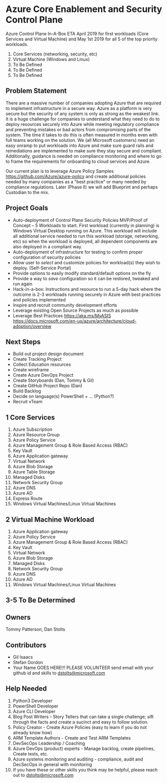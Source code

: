 # Azure Core Enablement and Security Control Plane
Azure Control Plane In-A-Box  ETA April 2019 for first workloads (Core Services and Virtual Machine) and May 1st 2019 for all 5 of the top priority workloads. 
1. Core Services (networking, security, etc)
1. Virtual Machine (Windows and Linux) 
1. To Be Defined
1. To Be Defined
1. To Be Defined

## Problem Statement
There are a massive number of companies adopting Azure that are required to implement infrastructure in a secure way.  Azure as a platform is very secure but the security of any system is only as strong as the weakest link.  It is a huge challenge for companies to understand what they need to do to deploy resources securely into Azure while meeting regulatory compliance and preventing mistakes or bad actors from compromising parts of the system.  The time it takes to do this is often measured in months even with full teams working on the solution.  We (all Microsoft customers) need an easy onramp to put workloads into Azure and make sure guard rails and remediations are implemented to make sure they stay secure and compliant.  Additionally, guidance is needed on compliance monitoring and where to go to frame the requirements for onboarding to cloud services and Azure. 

Our current plan is to leverage Azure Policy Samples https://github.com/Azure/azure-policy and create additional policies needed by many companies as a "best practice" or many needed by compliance regulations. Later (Phase II) we will add Blueprint and perhaps Custodian to the mix.

## Project Goals
* Auto-deployment of Control Plane Security Policies MVP/Proof of Concept – 5 Workloads to start.  First workload (currently in planning) is Windows Virtual Desktop running on Azure.  This workload will include all additional service needed to run this workload (storage, networking, etc) so when the workload is deployed, all dependent components are also deployed in a compliant way.
* Auto-deployment of infrastructure for testing to confirm proper configuration of security policies
* Allow user to *select* and customize policies for workload(s) they wish to deploy. (Self-Service Portal)
* Provide options to easily modify standard/default options on the fly
* Provide a way to *save* configuration so it can be restored, tweaked and run again
* Hack-in-a-box: Instructions and resource to run a 5-day hack where the outcome is 2-3 workloads running securely in Azure with best practices and policies implemented
* Inspire and recruit community development efforts
* Leverage existing Open Source Projects as much as possible
* Leverage Best Practices https://aka.ms/MyASIS https://docs.microsoft.com/en-us/azure/architecture/cloud-adoption/overview

## Next Steps
* Build out project design document 
* Create Tracking Project 
* Collect Education resources
* Create wireframe 
* Create Azure DevOps Project 
* Create Storyboards (Dan, Tommy & Gil)
* Create GitHub Project Repo (Dan)
* Build Backlog
* Decide on language(s)  PowerShell + … (Python?)
* Recruit vTeam

## 1 Core Services
1.  Azure Subscription	
1.  Azure Resource Group
1.	Azure Policy Service
1.	Azure Management Group & Role Based Access (RBAC)
1.	Key Vault
1.  Azure Application gateway
1.	Virtual Network
1.	Azure Blob Storage 
1.	Azure Table Storage
1.	Managed Disks
1.	Network Security Group
1.	Azure DNS
1.	Azure AD
1.	Express Route
1.  Windows Virtual Machines/Linux Virtual Machines

## 2 Virtual Machine Workload 
1.	Azure Application gateway
1.	Azure Policy Service
1.	Azure Management Group & Role Based Access (RBAC)
1.	Key Vault
1.	Virtual Network
1.	Azure Blob Storage
1.	Managed Disks
1.	Network Security Group
1.	Azure DNS
1.	Azure AD
1.	Windows Virtual Machines/Linux Virtual Machines

## 3-5 To Be Determined

## Owners 
Tommy Patterson, Dan Stolts

## Contributors  
* Gil Isaacs
* Stefan Gordon
* Your Name GOES HERE!!! PLEASE VOLUNTEER  send email with your github id and skills to dstolts@microsoft.com

## Help Needed
1. Python3 Developer
1. PowerShell Developer
1. Azure CLI Developer
1. Blog Post Writers - Story Tellers that can take a single challenge; sift through the facts and create a sucinct and easy to follow solution.
1. Policy Creator - Create Azure Policies (easy to learn if you do not already know how)
1. ARM Template Authors - Create and Test ARM Templates
1. DevSecOps Leadership / Coaching
1. Azure DevOps (product) experts - Manage backlog, create pipelines, Create tests, etc. 
1. Azure systems monitoring and auditing - compliance, audit and DecSecOps in general with monitoring
1. If you have these or other skills you think may be helpful, please reach out to dstolts@microsoft.com
